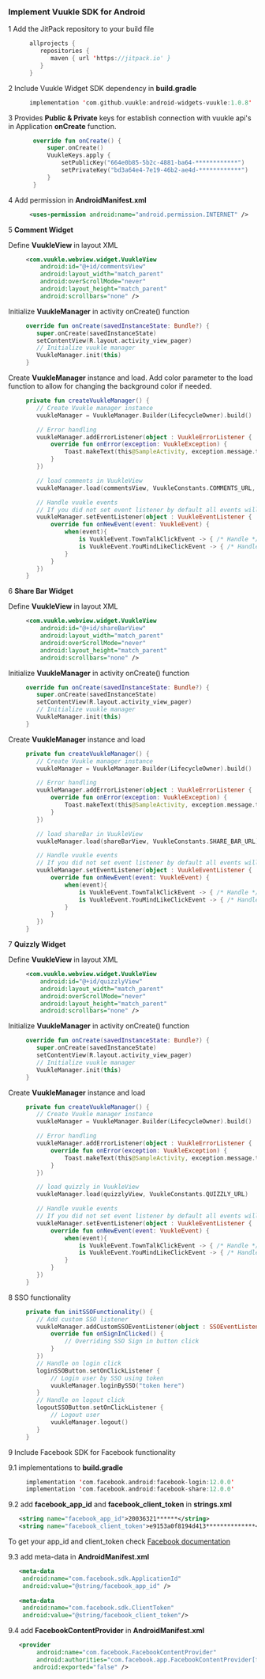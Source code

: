 ### **Implement Vuukle SDK for Android**


   1 Add the JitPack repository to your build file
   ```kotlin 
         allprojects {
            repositories {
               maven { url 'https://jitpack.io' } 
            }
         }
   ```


   2 Include Vuukle Widget SDK dependency in **build.gradle**
   ```kotlin
         implementation 'com.github.vuukle:android-widgets-vuukle:1.0.8'
   ```

   3 Provides **Public & Private** keys for establish connection with vuukle api's in Application **onCreate** function.
   ```kotlin
          override fun onCreate() {
              super.onCreate()
              VuukleKeys.apply {
                  setPublicKey("664e0b85-5b2c-4881-ba64-************")
                  setPrivateKey("bd3a64e4-7e19-46b2-ae4d-************")
              }
          }
   ```


   4 Add permission in **AndroidManifest.xml**
   ```xml
         <uses-permission android:name="android.permission.INTERNET" />
   ```

   5 **Comment Widget**

   Define **VuukleView** in layout XML
   ```xml
        <com.vuukle.webview.widget.VuukleView
            android:id="@+id/commentsView"
            android:layout_width="match_parent"
            android:overScrollMode="never"
            android:layout_height="match_parent"
            android:scrollbars="none" />
   ```

   Initialize **VuukleManager** in activity onCreate() function
   ```kotlin 
        override fun onCreate(savedInstanceState: Bundle?) {
           super.onCreate(savedInstanceState)
           setContentView(R.layout.activity_view_pager)
           // Initialize vuukle manager
           VuukleManager.init(this)
        }
   ```


   Create **VuukleManager** instance and load. Add color parameter to the load function to allow for changing the background color if needed.
   ```kotlin
        private fun createVuukleManager() {
           // Create Vuukle manager instance
           vuukleManager = VuukleManager.Builder(LifecycleOwner).build()
   
           // Error handling
           vuukleManager.addErrorListener(object : VuukleErrorListener {
               override fun onError(exception: VuukleException) {
                   Toast.makeText(this@SampleActivity, exception.message.toString(), Toast.LENGTH_LONG).show()
               }
           })
   
           // load comments in VuukleView
           vuukleManager.load(commentsView, VuukleConstants.COMMENTS_URL, "#FFFF00")
   
           // Handle vuukle events
           // If you did not set event listener by default all events will be handled by VuukleManager
           vuukleManager.setEventListener(object : VuukleEventListener {
               override fun onNewEvent(event: VuukleEvent) {
                   when(event){
                       is VuukleEvent.TownTalkClickEvent -> { /* Handle */ }
                       is VuukleEvent.YouMindLikeClickEvent -> { /* Handle */ }
                   }
               }
           })
        }
   ```

   6 **Share Bar Widget**

   Define **VuukleView** in layout XML
   ```xml
        <com.vuukle.webview.widget.VuukleView
            android:id="@+id/shareBarView"
            android:layout_width="match_parent"
            android:overScrollMode="never"
            android:layout_height="match_parent"
            android:scrollbars="none" />
   ```

   Initialize **VuukleManager** in activity onCreate() function
   ```kotlin 
        override fun onCreate(savedInstanceState: Bundle?) {
           super.onCreate(savedInstanceState)
           setContentView(R.layout.activity_view_pager)
           // Initialize vuukle manager
           VuukleManager.init(this)
        }
   ```


   Create **VuukleManager** instance and load
   ```kotlin
        private fun createVuukleManager() {
           // Create Vuukle manager instance
           vuukleManager = VuukleManager.Builder(LifecycleOwner).build()
   
           // Error handling
           vuukleManager.addErrorListener(object : VuukleErrorListener {
               override fun onError(exception: VuukleException) {
                   Toast.makeText(this@SampleActivity, exception.message.toString(), Toast.LENGTH_LONG).show()
               }
           })
   
           // load shareBar in VuukleView
           vuukleManager.load(shareBarView, VuukleConstants.SHARE_BAR_URL)
   
           // Handle vuukle events
           // If you did not set event listener by default all events will be handled by VuukleManager
           vuukleManager.setEventListener(object : VuukleEventListener {
               override fun onNewEvent(event: VuukleEvent) {
                   when(event){
                       is VuukleEvent.TownTalkClickEvent -> { /* Handle */ }
                       is VuukleEvent.YouMindLikeClickEvent -> { /* Handle */ }
                   }
               }
           })
        }
   ```

   7 **Quizzly Widget**

   Define **VuukleView** in layout XML
   ```xml
        <com.vuukle.webview.widget.VuukleView
            android:id="@+id/quizzlyView"
            android:layout_width="match_parent"
            android:overScrollMode="never"
            android:layout_height="match_parent"
            android:scrollbars="none" />
   ```

   Initialize **VuukleManager** in activity onCreate() function
   ```kotlin 
        override fun onCreate(savedInstanceState: Bundle?) {
           super.onCreate(savedInstanceState)
           setContentView(R.layout.activity_view_pager)
           // Initialize vuukle manager
           VuukleManager.init(this)
        }
   ```


   Create **VuukleManager** instance and load
   ```kotlin
        private fun createVuukleManager() {
           // Create Vuukle manager instance
           vuukleManager = VuukleManager.Builder(LifecycleOwner).build()
   
           // Error handling
           vuukleManager.addErrorListener(object : VuukleErrorListener {
               override fun onError(exception: VuukleException) {
                   Toast.makeText(this@SampleActivity, exception.message.toString(), Toast.LENGTH_LONG).show()
               }
           })
   
           // load quizzly in VuukleView
           vuukleManager.load(quizzlyView, VuukleConstants.QUIZZLY_URL)
   
           // Handle vuukle events
           // If you did not set event listener by default all events will be handled by VuukleManager
           vuukleManager.setEventListener(object : VuukleEventListener {
               override fun onNewEvent(event: VuukleEvent) {
                   when(event){
                       is VuukleEvent.TownTalkClickEvent -> { /* Handle */ }
                       is VuukleEvent.YouMindLikeClickEvent -> { /* Handle */ }
                   }
               }
           })
        }
   ```


   8 SSO  functionality
   ```kotlin
        private fun initSSOFunctionality() {
           // Add custom SSO listener
           vuukleManager.addCustomSSOEventListener(object : SSOEventListener {
               override fun onSignInClicked() {
                   // Overriding SSO Sign in button click
               }
           })
           // Handle on login click
           loginSSOButton.setOnClickListener {
               // Login user by SSO using token
               vuukleManager.loginBySSO("token here")
           }
           // Handle on logout click
           logoutSSOButton.setOnClickListener {
               // Logout user
               vuukleManager.logout()
           }
        }
   ```


   9 Include Facebook SDK for Facebook functionality

   9.1  implementations to **build.gradle**
   ```kotlin
        implementation 'com.facebook.android:facebook-login:12.0.0'
        implementation 'com.facebook.android:facebook-share:12.0.0'
   ```

   9.2 add **facebook_app_id** and **facebook_client_token** in **strings.xml**
   ```xml
      <string name="facebook_app_id">20036321******</string>
      <string name="facebook_client_token">e9153a0f8194d413**************</string>
   ```

   To get your app_id and client_token check  [Facebook documentation](https://developers.facebook.com/docs/facebook-login/android/)

   9.3 add meta-data in **AndroidManifest.xml**
   ```xml
      <meta-data
       android:name="com.facebook.sdk.ApplicationId"
       android:value="@string/facebook_app_id" />
      
      <meta-data
       android:name="com.facebook.sdk.ClientToken"
       android:value="@string/facebook_client_token"/>
   ```

   9.4 add **FacebookContentProvider** in **AndroidManifest.xml**
   ```xml
      <provider
           android:name="com.facebook.FacebookContentProvider"
           android:authorities="com.facebook.app.FacebookContentProvider[facebook_app_id]"
          android:exported="false" />
   ```